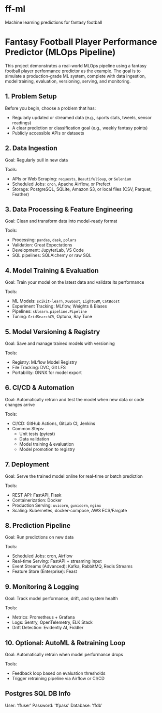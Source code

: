 # ff-ml
Machine learning predictions for fantasy football

# Fantasy Football Player Performance Predictor (MLOps Pipeline)

This project demonstrates a real-world MLOps pipeline using a fantasy football player performance predictor as the example. The goal is to simulate a production-grade ML system, complete with data ingestion, model training, evaluation, versioning, serving, and monitoring.

## 1. Problem Setup

Before you begin, choose a problem that has:

- Regularly updated or streamed data (e.g., sports stats, tweets, sensor readings)
- A clear prediction or classification goal (e.g., weekly fantasy points)
- Publicly accessible APIs or datasets

## 2. Data Ingestion

Goal: Regularly pull in new data

Tools:
- APIs or Web Scraping: `requests`, `BeautifulSoup`, or `Selenium`
- Scheduled Jobs: `cron`, Apache Airflow, or Prefect
- Storage: PostgreSQL, SQLite, Amazon S3, or local files (CSV, Parquet, Feather)

## 3. Data Processing & Feature Engineering

Goal: Clean and transform data into model-ready format

Tools:
- Processing: `pandas`, `dask`, `polars`
- Validation: Great Expectations
- Development: JupyterLab, VS Code
- SQL pipelines: SQLAlchemy or raw SQL

## 4. Model Training & Evaluation

Goal: Train your model on the latest data and validate its performance

Tools:
- ML Models: `scikit-learn`, `XGBoost`, `LightGBM`, `CatBoost`
- Experiment Tracking: MLflow, Weights & Biases
- Pipelines: `sklearn.pipeline.Pipeline`
- Tuning: `GridSearchCV`, Optuna, Ray Tune

## 5. Model Versioning & Registry

Goal: Save and manage trained models with versioning

Tools:
- Registry: MLflow Model Registry
- File Tracking: DVC, Git LFS
- Portability: ONNX for model export

## 6. CI/CD & Automation

Goal: Automatically retrain and test the model when new data or code changes arrive

Tools:
- CI/CD: GitHub Actions, GitLab CI, Jenkins
- Common Steps:
  - Unit tests (pytest)
  - Data validation
  - Model training & evaluation
  - Model promotion to registry

## 7. Deployment

Goal: Serve the trained model online for real-time or batch prediction

Tools:
- REST API: FastAPI, Flask
- Containerization: Docker
- Production Serving: `uvicorn`, `gunicorn`, `nginx`
- Scaling: Kubernetes, docker-compose, AWS ECS/Fargate

## 8. Prediction Pipeline

Goal: Run predictions on new data

Tools:
- Scheduled Jobs: cron, Airflow
- Real-time Serving: FastAPI + streaming input
- Event Streams (Advanced): Kafka, RabbitMQ, Redis Streams
- Feature Store (Enterprise): Feast

## 9. Monitoring & Logging

Goal: Track model performance, drift, and system health

Tools:
- Metrics: Prometheus + Grafana
- Logs: Sentry, OpenTelemetry, ELK Stack
- Drift Detection: Evidently AI, Fiddler

## 10. Optional: AutoML & Retraining Loop

Goal: Automatically retrain when model performance drops

Tools:
- Feedback loop based on evaluation thresholds
- Trigger retraining pipeline via Airflow or CI/CD

## Postgres SQL DB Info
User: 'ffuser'
Password: 'ffpass' 
Database: 'ffdb'
